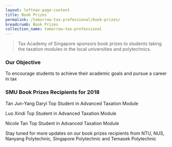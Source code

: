 ```yaml
---
layout: leftnav-page-content
title: Book Prizes
permalink: /tomorrow-tax-professional/book-prizes/
breadcrumb: Book Prizes
collection_name: tomorrow-tax-professional
---
```


> Tax Academy of Singapore sponsors book prizes to students taking the taxation modules in the local universities and polytechnics. 


### **Our Objective**

To encourage students to achieve their academic goals and pursue a career in tax

### **SMU Book Prizes Recipients for 2018**


Tan Jun-Yang Daryl
Top Student in Advanced Taxation Module

Luo Xindi
Top Student in Advanced Taxation Module

Nicole Tan
Top Student in Advanced Taxation Module


Stay tuned for more updates on our book prizes recipients from NTU, NUS, Nanyang Polytechnic, Singapore Polytechnic and Temasek Polytechnic 

